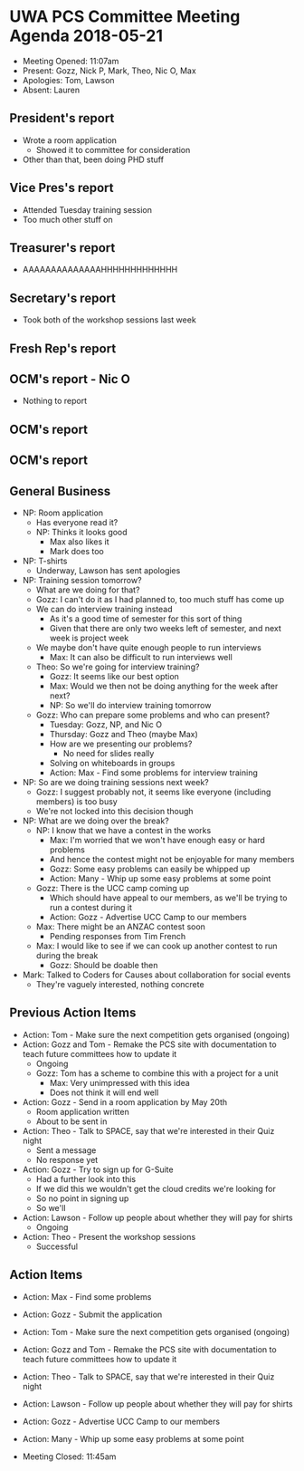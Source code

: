 # UWA PCS Committee Meeting Agenda 2018-05-21
 - Meeting Opened: 11:07am
 - Present: Gozz, Nick P, Mark, Theo, Nic O, Max
 - Apologies: Tom, Lawson
 - Absent: Lauren

## President's report
 - Wrote a room application
   - Showed it to committee for consideration
 - Other than that, been doing PHD stuff
## Vice Pres's report
 - Attended Tuesday training session
 - Too much other stuff on
## Treasurer's report
 - AAAAAAAAAAAAAAHHHHHHHHHHHHH
## Secretary's report
 - Took both of the workshop sessions last week
## Fresh Rep's report
## OCM's report - Nic O
 - Nothing to report
## OCM's report
## OCM's report
## General Business
 - NP: Room application
   - Has everyone read it?
   - NP: Thinks it looks good
     - Max also likes it
     - Mark does too
 - NP: T-shirts
   - Underway, Lawson has sent apologies
 - NP: Training session tomorrow?
   - What are we doing for that?
   - Gozz: I can't do it as I had planned to, too much stuff has come up
   - We can do interview training instead
     - As it's a good time of semester for this sort of thing
     - Given that there are only two weeks left of semester, and next week is project week
   - We maybe don't have quite enough people to run interviews
     - Max: It can also be difficult to run interviews well
   - Theo: So we're going for interview training?
     - Gozz: It seems like our best option
     - Max: Would we then not be doing anything for the week after next?
     - NP: So we'll do interview training tomorrow
   - Gozz: Who can prepare some problems and who can present?
     - Tuesday: Gozz, NP, and Nic O
     - Thursday: Gozz and Theo (maybe Max)
     - How are we presenting our problems?
       - No need for slides really
     - Solving on whiteboards in groups
     - Action: Max - Find some problems for interview training
 - NP: So are we doing training sessions next week?
   - Gozz: I suggest probably not, it seems like everyone (including members) is too busy
   - We're not locked into this decision though
 - NP: What are we doing over the break?
   - NP: I know that we have a contest in the works
     - Max: I'm worried that we won't have enough easy or hard problems
     - And hence the contest might not be enjoyable for many members
     - Gozz: Some easy problems can easily be whipped up
     - Action: Many - Whip up some easy problems at some point
   - Gozz: There is the UCC camp coming up
     - Which should have appeal to our members, as we'll be trying to run a contest during it
     - Action: Gozz - Advertise UCC Camp to our members
   - Max: There might be an ANZAC contest soon
     - Pending responses from Tim French
   - Max: I would like to see if we can cook up another contest to run during the break
     - Gozz: Should be doable then
 - Mark: Talked to Coders for Causes about collaboration for social events
   - They're vaguely interested, nothing concrete
## Previous Action Items
 - Action: Tom - Make sure the next competition gets organised (ongoing)
 - Action: Gozz and Tom - Remake the PCS site with documentation to teach future committees how to update it
   - Ongoing
   - Gozz: Tom has a scheme to combine this with a project for a unit
     - Max: Very unimpressed with this idea
     - Does not think it will end well
 - Action: Gozz - Send in a room application by May 20th
   - Room application written
   - About to be sent in
 - Action: Theo - Talk to SPACE, say that we're interested in their Quiz night
   - Sent a message
   - No response yet
 - Action: Gozz - Try to sign up for G-Suite
   - Had a further look into this
   - If we did this we wouldn't get the cloud credits we're looking for
   - So no point in signing up
   - So we'll
 - Action: Lawson - Follow up people about whether they will pay for shirts
   - Ongoing
 - Action: Theo - Present the workshop sessions
   - Successful
## Action Items 
 - Action: Max - Find some problems
 - Action: Gozz - Submit the application
 - Action: Tom - Make sure the next competition gets organised (ongoing)
 - Action: Gozz and Tom - Remake the PCS site with documentation to teach future committees how to update it
 - Action: Theo - Talk to SPACE, say that we're interested in their Quiz night
 - Action: Lawson - Follow up people about whether they will pay for shirts
 - Action: Gozz - Advertise UCC Camp to our members
 - Action: Many - Whip up some easy problems at some point

 - Meeting Closed: 11:45am
